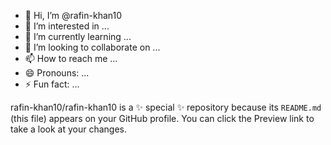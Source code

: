 - 👋 Hi, I’m @rafin-khan10
- 👀 I’m interested in ...
- 🌱 I’m currently learning ...
- 💞️ I’m looking to collaborate on ...
- 📫 How to reach me ...
- 😄 Pronouns: ...
- ⚡ Fun fact: ...


rafin-khan10/rafin-khan10 is a ✨ special ✨ repository because its `README.md` (this file) appears on your GitHub profile.
You can click the Preview link to take a look at your changes.

